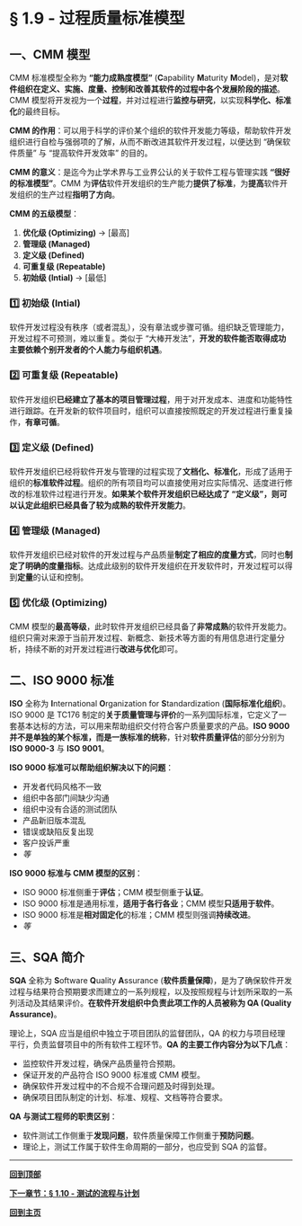 # § 1.9 - 过程质量标准模型

## 一、CMM 模型

CMM 标准模型全称为 **“能力成熟度模型”** (**C**apability **M**aturity **M**odel)，是对**软件组织在定义、实施、度量、控制和改善其软件的过程中各个发展阶段的描述**。CMM 模型将开发视为一个**过程**，并对过程进行**监控与研究**，以实现**科学化、标准化**的最终目标。

**CMM 的作用**：可以用于科学的评价某个组织的软件开发能力等级，帮助软件开发组织进行自检与强弱项的了解，从而不断改进其软件开发过程，以便达到 “确保软件质量” 与 “提高软件开发效率” 的目的。

**CMM 的意义**：是迄今为止学术界与工业界公认的关于软件工程与管理实践 **“很好的标准模型”**。CMM 为**评估**软件开发组织的生产能力**提供了标准**，为**提高**软件开发组织的生产过程**指明了方向**。

**CMM 的五级模型**：

1. **优化级 (Optimizing)** -> [最高]
2. **管理级 (Managed)**
3. **定义级 (Defined)**
4. **可重复级 (Repeatable)**
5. **初始级 (Intial)** -> [最低]

### :one: 初始级 (Intial)

软件开发过程没有秩序（或者混乱），没有章法或步骤可循。组织缺乏管理能力，开发过程不可预测，难以重复。类似于 “大棒开发法”，**开发的软件能否取得成功主要依赖个别开发者的个人能力与组织机遇**。

### :two: 可重复级 (Repeatable)

软件开发组织**已经建立了基本的项目管理过程**，用于对开发成本、进度和功能特性进行跟踪。在开发新的软件项目时，组织可以直接按照既定的开发过程进行重复操作，**有章可循**。

### :three: 定义级 (Defined)

软件开发组织已经将软件开发与管理的过程实现了**文档化、标准化**，形成了适用于组织的**标准软件过程**。组织的所有项目均可以直接使用对应实际情况、适度进行修改的标准软件过程进行开发。**如果某个软件开发组织已经达成了 “定义级”，则可以认定此组织已经具备了较为成熟的软件开发能力**。

### :four: 管理级 (Managed)

软件开发组织已经对软件的开发过程与产品质量**制定了相应的度量方式**，同时也**制定了明确的度量指标**。达成此级别的软件开发组织在开发软件时，开发过程可以得到**定量**的认证和控制。

### :five: 优化级 (Optimizing)

CMM 模型的**最高等级**，此时软件开发组织已经具备了**非常成熟**的软件开发能力。组织只需对来源于当前开发过程、新概念、新技术等方面的有用信息进行定量分析，持续不断的对开发过程进行**改进与优化**即可。

## 二、ISO 9000 标准

**ISO** 全称为 **I**nternational **O**rganization for **S**tandardization (**国际标准化组织**)。ISO 9000 是 TC176 制定的**关于质量管理与评价**的一系列国际标准，它定义了一套基本达标的方法，可以用来帮助组织交付符合客户质量要求的产品。**ISO 9000 并不是单独的某个标准，而是一族标准的统称**，针对**软件质量评估**的部分分别为 **ISO 9000-3** 与 **ISO 9001**。

**ISO 9000 标准可以帮助组织解决以下的问题**：

- 开发者代码风格不一致
- 组织中各部门间缺少沟通
- 组织中没有合适的测试团队
- 产品新旧版本混乱
- 错误或缺陷反复出现
- 客户投诉严重
- *等*

**ISO 9000 标准与 CMM 模型的区别**：

- ISO 9000 标准侧重于**评估**；CMM 模型侧重于**认证**。
- ISO 9000 标准是通用标准，**适用于各行各业**；CMM 模型**只适用于软件**。
- ISO 9000 标准是**相对固定化**的标准；CMM 模型则强调**持续改进**。
- *等*

## 三、SQA 简介

**SQA** 全称为 **S**oftware **Q**uality **A**ssurance (**软件质量保障**)，是为了确保软件开发过程与结果符合预期要求而建立的一系列规程，以及按照规程与计划所采取的一系列活动及其结果评价。**在软件开发组织中负责此项工作的人员被称为 QA (Quality Assurance)**。

理论上，SQA 应当是组织中独立于项目团队的监督团队，QA 的权力与项目经理平行，负责监督项目中的所有软件工程环节。**QA 的主要工作内容分为以下几点**：

- 监控软件开发过程，确保产品质量符合预期。
- 保证开发的产品符合 ISO 9000 标准或 CMM 模型。
- 确保软件开发过程中的不合规不合理问题及时得到处理。
- 确保项目团队制定的计划、标准、规程、文档等符合要求。

**QA 与测试工程师的职责区别**：

- 软件测试工作侧重于**发现问题**，软件质量保障工作侧重于**预防问题**。
- 理论上，测试工作属于软件生命周期的一部分，也应受到 SQA 的监督。

---
[**回到顶部**](https://github.com/Lingggao/Software-Testing-Basics/blob/master/%E7%AC%AC%E4%B8%80%E7%AB%A0/1_9_%E8%BF%87%E7%A8%8B%E8%B4%A8%E9%87%8F%E6%A0%87%E5%87%86%E6%A8%A1%E5%9E%8B.md#-19---%E8%BF%87%E7%A8%8B%E8%B4%A8%E9%87%8F%E6%A0%87%E5%87%86%E6%A8%A1%E5%9E%8B)

[**下一章节：§ 1.10 - 测试的流程与计划**](https://github.com/Lingggao/Software-Testing-Basics/blob/master/%E7%AC%AC%E4%B8%80%E7%AB%A0/1_10_%E6%B5%8B%E8%AF%95%E7%9A%84%E6%B5%81%E7%A8%8B%E4%B8%8E%E8%AE%A1%E5%88%92.md#-110---%E6%B5%8B%E8%AF%95%E7%9A%84%E6%B5%81%E7%A8%8B%E4%B8%8E%E8%AE%A1%E5%88%92)

[**回到主页**](https://github.com/Lingggao/Software-Testing-Basics#%E8%BD%AF%E4%BB%B6%E6%B5%8B%E8%AF%95%E5%9F%BA%E7%A1%80)